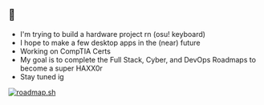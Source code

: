 ## 👀

- I'm trying to build a hardware project rn (osu! keyboard)
- I hope to make a few desktop apps in the (near) future
- Working on CompTIA Certs 
- My goal is to complete the Full Stack, Cyber, and DevOps Roadmaps to become a super HAXX0r
- Stay tuned ig


<a href="https://roadmap.sh"><img src="https://roadmap.sh/card/tall/687403f63ed27010bd180895?variant=dark" alt="roadmap.sh"/></a>

<!--
**qwortyuiop/qwortyuiop** is a ✨ _special_ ✨ repository because its `README.md` (this file) appears on your GitHub profile.

Here are some ideas to get you started:

- 🔭 I’m currently working on ...
- 🌱 I’m currently learning ...
- 👯 I’m looking to collaborate on ...
- 🤔 I’m looking for help with ...
- 💬 Ask me about ...
- 📫 How to reach me: ...
- ⚡ Fun fact: ...
-->
